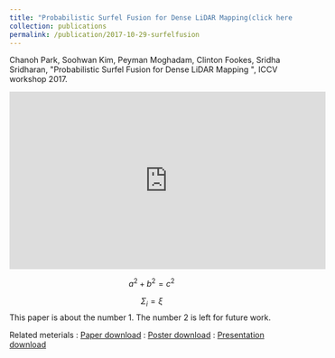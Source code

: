 ```yaml
---
title: "Probabilistic Surfel Fusion for Dense LiDAR Mapping(click here for more information)"
collection: publications
permalink: /publication/2017-10-29-surfelfusion
---
```


Chanoh Park, Soohwan Kim, Peyman Moghadam, Clinton Fookes, Sridha Sridharan, "Probabilistic Surfel Fusion for Dense LiDAR Mapping ", ICCV workshop 2017.

<iframe width="560" height="315" src="https://www.youtube.com/embed/QNNLncT9XmQ" frameborder="0" allow="autoplay; encrypted-media"> </iframe>


$$a^2 + b^2 = c^2$$

$$ \Sigma_i = {\xi} $$
This paper is about the number 1. The number 2 is left for future work.


Related meterials
:   [Paper download](https://arxiv.org/pdf/1711.01691)
:   [Poster download](http://copark86.github.io/files/surfelfusion_poster.pdf)
:   [Presentation download](http://copark86.github.io/files/surfelfusion_ppt.pdf)
